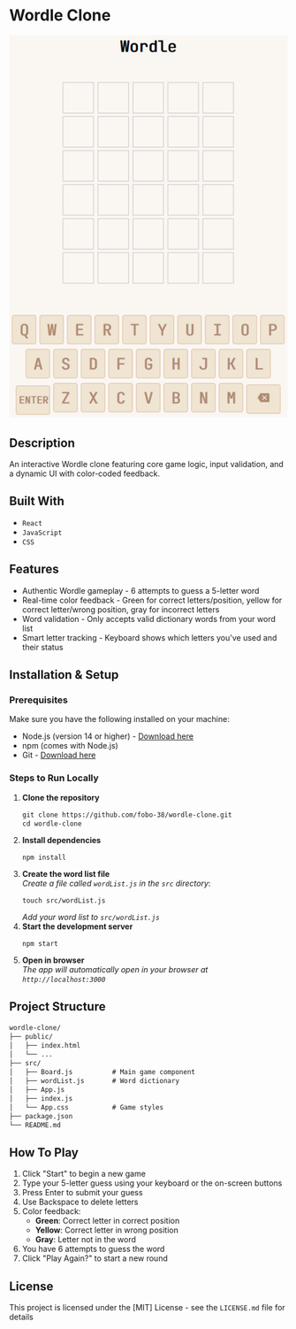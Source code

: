 # Wordle Clone
![Wordle Clone Preview](./public/Wordle_Clone.png)

## Description
An interactive Wordle clone featuring core game logic, input validation, and a dynamic UI with color-coded feedback.

## Built With
- `React`
- `JavaScript`
- `CSS`

## Features
- Authentic Wordle gameplay - 6 attempts to guess a 5-letter word
- Real-time color feedback - Green for correct letters/position, yellow for correct letter/wrong position, gray for incorrect letters
- Word validation - Only accepts valid dictionary words from your word list
- Smart letter tracking - Keyboard shows which letters you've used and their status

## Installation & Setup
### Prerequisites
Make sure you have the following installed on your machine:

- Node.js (version 14 or higher) - [Download here](https://nodejs.org/)
- npm (comes with Node.js)
- Git - [Download here](https://git-scm.com/)

### Steps to Run Locally
1. **Clone the repository**
   ```
   git clone https://github.com/fobo-38/wordle-clone.git
   cd wordle-clone
   ```
2. **Install dependencies**
   ```
   npm install
   ```
3. **Create the word list file**</br>
   *Create a file called `wordList.js` in the `src` directory*:
   ```
   touch src/wordList.js
   ```
   *Add your word list to `src/wordList.js`*
4. **Start the development server**
   ```
   npm start
   ```
5. **Open in browser**</br>
   *The app will automatically open in your browser at `http://localhost:3000`*

## Project Structure
```
wordle-clone/
├── public/
│   ├── index.html
│   └── ...
├── src/
│   ├── Board.js          # Main game component
│   ├── wordList.js       # Word dictionary
│   ├── App.js
│   ├── index.js
│   └── App.css           # Game styles
├── package.json
└── README.md
```
## How To Play
1. Click "Start" to begin a new game
2. Type your 5-letter guess using your keyboard or the on-screen buttons
3. Press Enter to submit your guess
4. Use Backspace to delete letters
5. Color feedback:
   - **Green**: Correct letter in correct position
   - **Yellow**: Correct letter in wrong position
   - **Gray**: Letter not in the word
6. You have 6 attempts to guess the word
7. Click "Play Again?" to start a new round

## License
This project is licensed under the [MIT] License - see the `LICENSE.md` file for details
